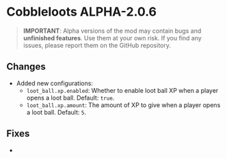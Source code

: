 # Cobbleloots ALPHA-2.0.6

> **IMPORTANT**: Alpha versions of the mod may contain bugs and **unfinished features**. Use them at your own risk. If you find any issues, please report them on the GitHub repository.

## Changes
- Added new configurations:
  - `loot_ball.xp.enabled`: Whether to enable loot ball XP when a player opens a loot ball. Default: `true`.
  - `loot_ball.xp.amount`: The amount of XP to give when a player opens a loot ball. Default: `5`.

## Fixes
- 